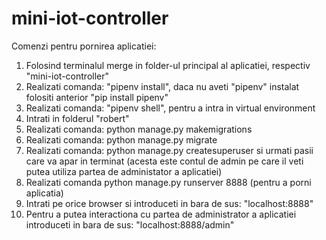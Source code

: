 # mini-iot-controller

Comenzi pentru pornirea aplicatiei:
1. Folosind terminalul merge in folder-ul principal al aplicatiei, respectiv "mini-iot-controller"
2. Realizati comanda: "pipenv install", daca nu aveti "pipenv" instalat folositi anterior "pip install pipenv"
3. Realizati comanda: "pipenv shell", pentru a intra in virtual environment
4. Intrati in folderul "robert"
5. Realizati comanda: python manage.py makemigrations
6. Realizati comanda: python manage.py migrate
7. Realizati comanda: python manage.py createsuperuser si urmati pasii care va apar in terminat (acesta este contul de admin pe care il veti putea utiliza partea de administator a aplicatiei)
8. Realizati comanda python manage.py runserver 8888 (pentru a porni aplicatia)
9. Intrati pe orice browser si introduceti in bara de sus: "localhost:8888"
10. Pentru a putea interactiona cu partea de administrator a aplicatiei introduceti in bara de sus: "localhost:8888/admin"
